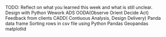 TODO: Reflect on what you learned this week and what is still unclear.
Design with Python 
Wework ADS
OODA(Observe Orient Decide Act)
Feedback from clients
CADD( Contiuous Analysis, Design Delivery)
Panda data frame
Sorting rows in csv file using Python Pandas
Geopandas
matplotlid